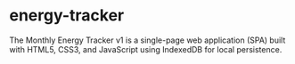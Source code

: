# energy-tracker
The Monthly Energy Tracker v1 is a single-page web application (SPA) built with HTML5, CSS3, and JavaScript using IndexedDB for local persistence.
